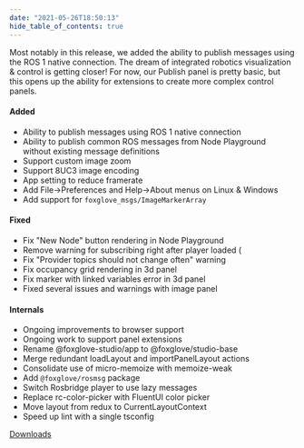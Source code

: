 ```yaml
---
date: "2021-05-26T18:50:13"
hide_table_of_contents: true
---
```

Most notably in this release, we added the ability to publish messages using the ROS 1 native connection. The dream of integrated robotics visualization & control is getting closer! For now, our Publish panel is pretty basic, but this opens up the ability for extensions to create more complex control panels.

#### Added

- Ability to publish messages using ROS 1 native connection
- Ability to publish common ROS messages from Node Playground without existing message definitions
- Support custom image zoom
- Support 8UC3 image encoding
- App setting to reduce framerate
- Add File->Preferences and Help->About menus on Linux & Windows
- Add support for `foxglove_msgs/ImageMarkerArray`

#### Fixed

- Fix "New Node" button rendering in Node Playground
- Remove warning for subscribing right after player loaded (
- Fix "Provider topics should not change often" warning
- Fix occupancy grid rendering in 3d panel
- Fix marker with linked variables error in 3d panel
- Fixed several issues and warnings with image panel

#### Internals

- Ongoing improvements to browser support
- Ongoing work to support panel extensions
- Rename @foxglove-studio/app to @foxglove/studio-base
- Merge redundant loadLayout and importPanelLayout actions
- Consolidate use of micro-memoize with memoize-weak
- Add `@foxglove/rosmsg` package
- Switch Rosbridge player to use lazy messages
- Replace rc-color-picker with FluentUI color picker
- Move layout from redux to CurrentLayoutContext
- Speed up lint with a single tsconfig




[Downloads](https://github.com/foxglove/studio/releases/tag/v0.10.1)
